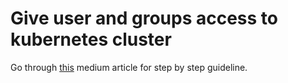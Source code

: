 # Give user and groups access to kubernetes cluster
Go through [this](https://faun.pub/give-users-and-groups-access-to-kubernetes-cluster-using-rbac-b614b6c0b383) medium article for step by step guideline.


